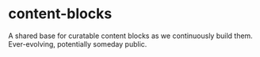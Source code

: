 content-blocks
==============

A shared base for curatable content blocks as we continuously build them. Ever-evolving, potentially someday public.
